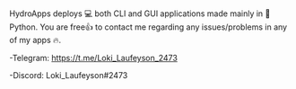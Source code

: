 HydroApps deploys 💻 both CLI and GUI applications made mainly in 🐍 Python. You are free👍 to contact me regarding any issues/problems in any of my apps 🔥. 

-Telegram: https://t.me/Loki_Laufeyson_2473 

-Discord: Loki_Laufeyson#2473

<!--
**HydroApps/HydroApps** is a ✨ _special_ ✨ repository because its `README.md` (this file) appears on your GitHub profile.
-->
